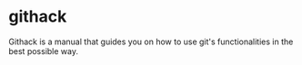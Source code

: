 # githack
Githack is a manual that guides you on how to use git's functionalities in the best possible way.
